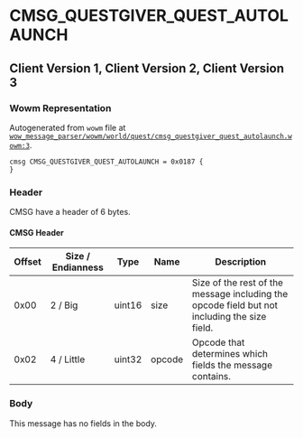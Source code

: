 # CMSG_QUESTGIVER_QUEST_AUTOLAUNCH

## Client Version 1, Client Version 2, Client Version 3

### Wowm Representation

Autogenerated from `wowm` file at [`wow_message_parser/wowm/world/quest/cmsg_questgiver_quest_autolaunch.wowm:3`](https://github.com/gtker/wow_messages/tree/main/wow_message_parser/wowm/world/quest/cmsg_questgiver_quest_autolaunch.wowm#L3).
```rust,ignore
cmsg CMSG_QUESTGIVER_QUEST_AUTOLAUNCH = 0x0187 {
}
```
### Header

CMSG have a header of 6 bytes.

#### CMSG Header

| Offset | Size / Endianness | Type   | Name   | Description |
| ------ | ----------------- | ------ | ------ | ----------- |
| 0x00   | 2 / Big           | uint16 | size   | Size of the rest of the message including the opcode field but not including the size field.|
| 0x02   | 4 / Little        | uint32 | opcode | Opcode that determines which fields the message contains.|

### Body

This message has no fields in the body.

